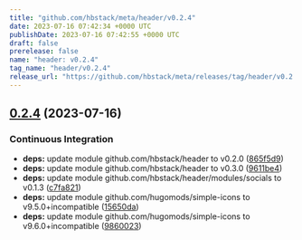 ```yaml
---
title: "github.com/hbstack/meta/header/v0.2.4"
date: 2023-07-16 07:42:34 +0000 UTC
publishDate: 2023-07-16 07:42:55 +0000 UTC
draft: false
prerelease: false
name: "header: v0.2.4"
tag_name: "header/v0.2.4"
release_url: "https://github.com/hbstack/meta/releases/tag/header/v0.2.4"
---
```


## [0.2.4](https://github.com/hbstack/meta/compare/header/v0.2.3...header/v0.2.4) (2023-07-16)


### Continuous Integration

* **deps:** update module github.com/hbstack/header to v0.2.0 ([865f5d9](https://github.com/hbstack/meta/commit/865f5d953f6a1b716700d9e14d58f5fbd1662758))
* **deps:** update module github.com/hbstack/header to v0.3.0 ([9611be4](https://github.com/hbstack/meta/commit/9611be44f511dea8ed4e19fb4c38876946ca826f))
* **deps:** update module github.com/hbstack/header/modules/socials to v0.1.3 ([c7fa821](https://github.com/hbstack/meta/commit/c7fa8211d68c7965640d81ef9a0f8b18492fde73))
* **deps:** update module github.com/hugomods/simple-icons to v9.5.0+incompatible ([15650da](https://github.com/hbstack/meta/commit/15650da608e49f1b20635845e2c490964c63d3bf))
* **deps:** update module github.com/hugomods/simple-icons to v9.6.0+incompatible ([9860023](https://github.com/hbstack/meta/commit/986002345a7d120d29495f9069e5d56eef9c7f2d))
